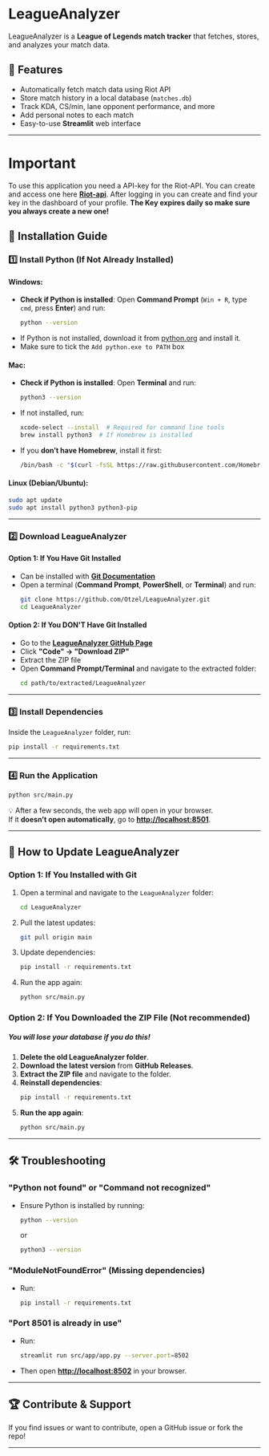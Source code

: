 # LeagueAnalyzer

LeagueAnalyzer is a **League of Legends match tracker** that fetches, stores, and analyzes your match data.

## 🚀 Features
- Automatically fetch match data using Riot API
- Store match history in a local database (`matches.db`)
- Track KDA, CS/min, lane opponent performance, and more
- Add personal notes to each match
- Easy-to-use **Streamlit** web interface

---

# Important
To use this application you need a API-key for the Riot-API. You can create and access one here [**Riot-api**](https://developer.riotgames.com/apis). After logging in you can create and find your key in the dashboard of your profile. **The Key expires daily so make sure you always create a new one!**

## 🚀 **Installation Guide**

### **1️⃣ Install Python (If Not Already Installed)**

#### **Windows**:

- **Check if Python is installed**: Open **Command Prompt** (`Win + R`, type `cmd`, press **Enter**) and run:
  ```bash
  python --version
  ```
- If Python is not installed, download it from [python.org](https://www.python.org/downloads/) and install it.
- Make sure to tick the `Add python.exe to PATH` box

#### **Mac**:

- **Check if Python is installed**: Open **Terminal** and run:
  ```bash
  python3 --version
  ```
- If not installed, run:
  ```bash
  xcode-select --install  # Required for command line tools
  brew install python3  # If Homebrew is installed
  ```
- If you **don’t have Homebrew**, install it first:
  ```bash
  /bin/bash -c "$(curl -fsSL https://raw.githubusercontent.com/Homebrew/install/HEAD/install.sh)"
  ```

#### **Linux (Debian/Ubuntu)**:

```bash
sudo apt update
sudo apt install python3 python3-pip
```

---

### **2️⃣ Download LeagueAnalyzer**

#### **Option 1: If You Have Git Installed**
- Can be installed with [**Git Documentation**](https://git-scm.com/book/en/v2/Getting-Started-Installing-Git)
- Open a terminal (**Command Prompt**, **PowerShell**, or **Terminal**) and run:
  ```bash
  git clone https://github.com/Otzel/LeagueAnalyzer.git
  cd LeagueAnalyzer
  ```

#### **Option 2: If You DON'T Have Git Installed**

- Go to the [**LeagueAnalyzer GitHub Page**](https://github.com/Otzel/LeagueAnalyzer)
- Click **"Code" → "Download ZIP"**
- Extract the ZIP file
- Open **Command Prompt/Terminal** and navigate to the extracted folder:
  ```bash
  cd path/to/extracted/LeagueAnalyzer
  ```

---

### **3️⃣ Install Dependencies**

Inside the `LeagueAnalyzer` folder, run:

```bash
pip install -r requirements.txt
```

---

### **4️⃣ Run the Application**

```bash
python src/main.py
```

💡 After a few seconds, the web app will open in your browser.\
If it **doesn’t open automatically**, go to [**http://localhost:8501**](http://localhost:8501).

---

## 🔄 **How to Update LeagueAnalyzer**

### **Option 1: If You Installed with Git**

1. Open a terminal and navigate to the `LeagueAnalyzer` folder:
   ```bash
   cd LeagueAnalyzer
   ```
2. Pull the latest updates:
   ```bash
   git pull origin main
   ```
3. Update dependencies:
   ```bash
   pip install -r requirements.txt
   ```
4. Run the app again:
   ```bash
   python src/main.py
   ```

### **Option 2: If You Downloaded the ZIP File (Not recommended)**

##### You will lose your database if you do this!

1. **Delete the old LeagueAnalyzer folder**.
2. **Download the latest version** from **GitHub Releases**.
3. **Extract the ZIP file** and navigate to the folder.
4. **Reinstall dependencies**:
   ```bash
   pip install -r requirements.txt
   ```
5. **Run the app again**:
   ```bash
   python src/main.py
   ```

---

## 🛠 **Troubleshooting**

### **"Python not found" or "Command not recognized"**

- Ensure Python is installed by running:
  ```bash
  python --version
  ```
  or
  ```bash
  python3 --version
  ```

### **"ModuleNotFoundError" (Missing dependencies)**

- Run:
  ```bash
  pip install -r requirements.txt
  ```

### **"Port 8501 is already in use"**

- Run:
  ```bash
  streamlit run src/app/app.py --server.port=8502
  ```
- Then open [**http://localhost:8502**](http://localhost:8502) in your browser.

---

## 🏆 **Contribute & Support**

If you find issues or want to contribute, open a GitHub issue or fork the repo!

---


